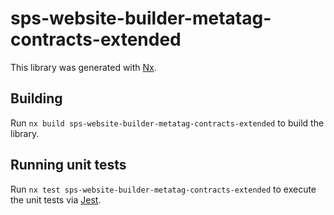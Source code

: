 # sps-website-builder-metatag-contracts-extended

This library was generated with [Nx](https://nx.dev).

## Building

Run `nx build sps-website-builder-metatag-contracts-extended` to build the library.

## Running unit tests

Run `nx test sps-website-builder-metatag-contracts-extended` to execute the unit tests via [Jest](https://jestjs.io).
